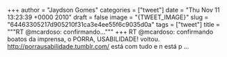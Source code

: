 
+++
author = "Jaydson Gomes"
categories = ["tweet"]
date = "Thu Nov 11 13:23:39 +0000 2010"
draft = false
image = "{TWEET_IMAGE}"
slug = "64463305217d905210f31ca3e4ee55f6c9035d0a"
tags = ["tweet"]
title = """RT @mcardoso: confirmando..."""
+++
RT @mcardoso: confirmando boatos da imprensa, o PORRA, USABILIDADE! voltou. http://porrausabilidade.tumblr.com/ está com tudo e n está p ...
